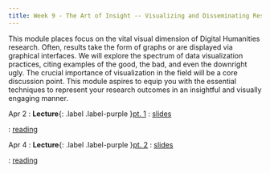 ```yaml
---
title: Week 9 - The Art of Insight -- Visualizing and Disseminating Results
---
```


This module places focus on the vital visual dimension of Digital Humanities research. Often, results take the form of graphs or are displayed via graphical interfaces. We will explore the spectrum of data visualization practices, citing examples of the good, the bad, and even the downright ugly. The crucial importance of visualization in the field will be a core discussion point. This module aspires to equip you with the essential techniques to represent your research outcomes in an insightful and visually engaging manner.

Apr 2
: **Lecture**{: .label .label-purple }[pt. 1](#)
  : [slides](https://registrar.princeton.edu/course-offerings/course-details?term=1244&courseid=013536)

  : [reading](https://registrar.princeton.edu/course-offerings/course-details?term=1244&courseid=013536)

Apr 4
: **Lecture**{: .label .label-purple }[pt. 2](#)
  : [slides](https://registrar.princeton.edu/course-offerings/course-details?term=1244&courseid=013536)
  
  : [reading](https://registrar.princeton.edu/course-offerings/course-details?term=1244&courseid=013536)